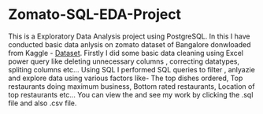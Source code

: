 # Zomato-SQL-EDA-Project
This is a Exploratory Data Analysis project using PostgreSQL. In this I have conducted basic data anlysis on zomato dataset of Bangalore donwloaded from Kaggle - 
[Dataset](https://www.kaggle.com/datasets/himanshupoddar/zomato-bangalore-restaurants). Firstly I did some basic data cleaning using Excel power query like deleting 
unnecessary columns , correcting datatypes, spliting columns etc...
Using SQL I performed SQL queries to filter , anlyazie and explore data using various factors like- The top dishes ordered, Top restaurants doing maximum business, Bottom rated restaurants, Location of top restaurants etc... You can view the and see my work
by clicking the .sql file and also .csv file. 

